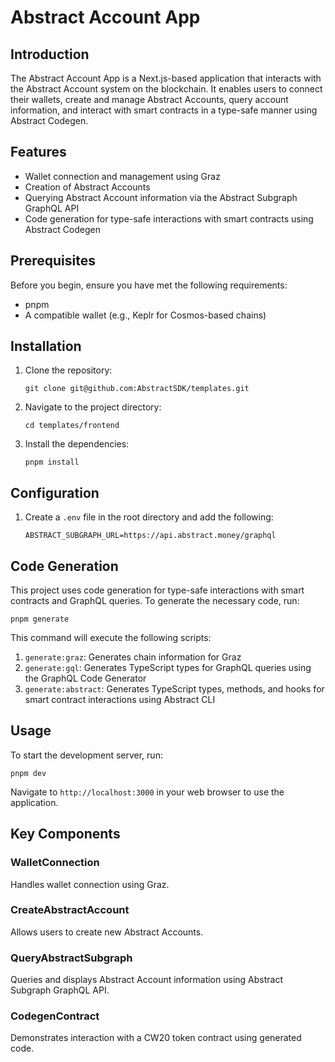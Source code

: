 # Abstract Account App

## Introduction

The Abstract Account App is a Next.js-based application that interacts with the
Abstract Account system on the blockchain. It enables users to connect their
wallets, create and manage Abstract Accounts, query account information, and
interact with smart contracts in a type-safe manner using Abstract Codegen.

## Features

- Wallet connection and management using Graz
- Creation of Abstract Accounts
- Querying Abstract Account information via the Abstract Subgraph GraphQL API
- Code generation for type-safe interactions with smart contracts using Abstract
  Codegen

## Prerequisites

Before you begin, ensure you have met the following requirements:

- pnpm
- A compatible wallet (e.g., Keplr for Cosmos-based chains)

## Installation

1. Clone the repository:
   ```
   git clone git@github.com:AbstractSDK/templates.git
   ```

2. Navigate to the project directory:
   ```
   cd templates/frontend
   ```

3. Install the dependencies:
   ```
   pnpm install
   ```

## Configuration

1. Create a `.env` file in the root directory and add the following:
   ```
   ABSTRACT_SUBGRAPH_URL=https://api.abstract.money/graphql
   ```

## Code Generation

This project uses code generation for type-safe interactions with smart
contracts and GraphQL queries. To generate the necessary code, run:

```
pnpm generate
```

This command will execute the following scripts:

1. `generate:graz`: Generates chain information for Graz
2. `generate:gql`: Generates TypeScript types for GraphQL queries using the
   GraphQL Code Generator
3. `generate:abstract`: Generates TypeScript types, methods, and hooks for smart
   contract interactions using Abstract CLI

## Usage

To start the development server, run:

```
pnpm dev
```

Navigate to `http://localhost:3000` in your web browser to use the application.

## Key Components

### WalletConnection

Handles wallet connection using Graz.

### CreateAbstractAccount

Allows users to create new Abstract Accounts.

### QueryAbstractSubgraph

Queries and displays Abstract Account information using Abstract Subgraph
GraphQL API.

### CodegenContract

Demonstrates interaction with a CW20 token contract using generated code.
